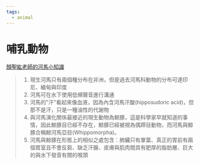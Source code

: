 ```yaml
---
tags:
  - animal
---
```


# 哺乳動物

[顏聖紘老師的河馬小知識](https://www.facebook.com/shenhornyen/posts/pfbid0u6WVo9KphnkJcvVBgs7Rbwt9V7qdCSDpSvT3nTD7EetWpBAn6nDhrWNbJ7wCRZBDl)

> 1. 現生河馬只有兩個種分布在非洲，但是過去河馬科動物的分布可達印尼、緬甸與印度
> 2. 河馬可在水下使用低頻聲音進行溝通
> 3. 河馬的"汗"看起來像血液，因為內含河馬汗酸(hipposudoric acid)，但那不是汗，只是一種油性的代謝物
> 4. 與河馬演化關係最接近的現生動物為鯨豚，這是科學家早就知道的事情，因此鯨豚目已經不存在，鯨豚已經被視為偶蹄目動物，而河馬與鯨豚合稱鯨河馬亞目(Whippomorpha)。
> 5. 河馬與鯨豚在形態上的相似之處包含：肺臟只有單葉、真正的胃前有兩個胃室且不會反芻、缺乏汗腺、皮膚與肌肉間具有肥厚的脂肪層、巨大的與水下發音有關的喉頭
